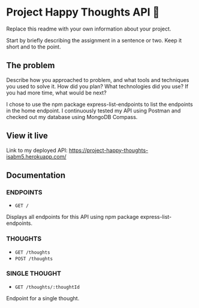 # Project Happy Thoughts API 💌

Replace this readme with your own information about your project.

Start by briefly describing the assignment in a sentence or two. Keep it short and to the point.

## The problem

Describe how you approached to problem, and what tools and techniques you used to solve it. How did you plan? What technologies did you use? If you had more time, what would be next?

I chose to use the npm package express-list-endpoints to list the endpoints in the home endpoint. I continuously tested my API using Postman and checked out my database using MongoDB Compass. 


## View it live

Link to my deployed API: https://project-happy-thoughts-isabm5.herokuapp.com/ 


## Documentation

### ENDPOINTS
- ```GET /```

Displays all endpoints for this API using npm package express-list-endpoints.

### THOUGHTS
- ```GET /thoughts```
- ```POST /thoughts```

### SINGLE THOUGHT
- ```GET /thoughts/:thoughtId```

Endpoint for a single thought.
